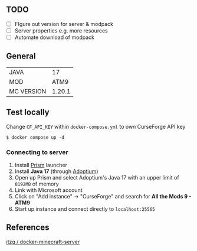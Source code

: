 ## TODO
- [ ] FIgure out version for server & modpack
- [ ] Server properties e.g. more resources
- [ ] Automate download of modpack

## General
|           |            |
| --------  | -------    |
| JAVA      | 17         |
| MOD       | ATM9       |
| MC VERSION| 1.20.1     |

## Test locally
Change `CF_API_KEY` within `docker-compose.yml` to own CurseForge API key

    $ docker compose up -d

### Connecting to server
1. Install [Prism](https://prismlauncher.org/wiki/getting-started/installing-prismlauncher/) launcher
2. Install **Java 17** (through [Adoptium](https://adoptium.net/temurin/releases/?version=17&os=windows))
3. Open up Prism and select Adoptium's Java 17 with an upper limit of `8192MB` of memory
4. Link with Microsoft account
5. Click on "Add instance" -> "CurseForge" and search for **All the Mods 9 - ATM9**
6. Start up instance and connect directly to `localhost:25565`

## References
[itzg / docker-minecraft-server](https://github.com/itzg/docker-minecraft-server?tab=readme-ov-file)
